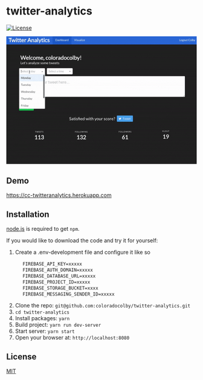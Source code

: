 # twitter-analytics
[![License](https://img.shields.io/badge/license-MIT-blue.svg?style=flat-square)](https://github.com/coloradocolby/twitter-analytics/blob/master/LICENSE)

![demo](https://github.com/coloradocolby/twitter-analytics/blob/master/public/images/demo.gif)

## Demo
https://cc-twitteranalytics.herokuapp.com

## Installation
[node.js](http://nodejs.org/download/) is required to get ``npm``.

If you would like to download the code and try it for yourself:

1. Create a .env-development file and configure it like so
```
      FIREBASE_API_KEY=xxxxx
      FIREBASE_AUTH_DOMAIN=xxxxx
      FIREBASE_DATABASE_URL=xxxxx
      FIREBASE_PROJECT_ID=xxxxx
      FIREBASE_STORAGE_BUCKET=xxxx
      FIREBASE_MESSAGING_SENDER_ID=xxxxx
```
2. Clone the repo: `git@github.com:coloradocolby/twitter-analytics.git`
3. `cd twitter-analytics`
4. Install packages: `yarn`
5. Build project: `yarn run dev-server`
6. Start server: `yarn start`
7. Open your browser at: `http://localhost:8080`

## License
[MIT](https://github.com/coloradocolby/actor-lookup/blob/master/LICENSE)